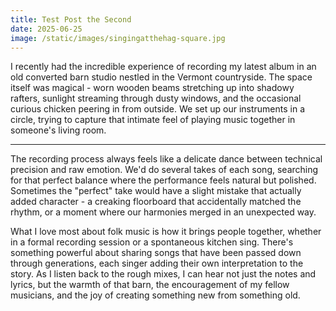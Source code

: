 ```yaml
---
title: Test Post the Second
date: 2025-06-25
image: /static/images/singingatthehag-square.jpg
---
```


I recently had the incredible experience of recording my latest album in an old converted barn studio nestled in the Vermont countryside. The space itself was magical - worn wooden beams stretching up into shadowy rafters, sunlight streaming through dusty windows, and the occasional curious chicken peering in from outside. We set up our instruments in a circle, trying to capture that intimate feel of playing music together in someone's living room.

---

The recording process always feels like a delicate dance between technical precision and raw emotion. We'd do several takes of each song, searching for that perfect balance where the performance feels natural but polished. Sometimes the "perfect" take would have a slight mistake that actually added character - a creaking floorboard that accidentally matched the rhythm, or a moment where our harmonies merged in an unexpected way.

What I love most about folk music is how it brings people together, whether in a formal recording session or a spontaneous kitchen sing. There's something powerful about sharing songs that have been passed down through generations, each singer adding their own interpretation to the story. As I listen back to the rough mixes, I can hear not just the notes and lyrics, but the warmth of that barn, the encouragement of my fellow musicians, and the joy of creating something new from something old.